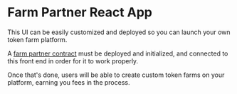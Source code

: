 # Farm Partner React App

This UI can be easily customized and deployed so you can launch your own token farm platform.

A [farm partner contract](https://github.com/mdcryptonfts/farm-partner-contract) must be deployed and initialized, and connected to this front end in order for it to work properly.

Once that's done, users will be able to create custom token farms on your platform, earning you fees in the process.